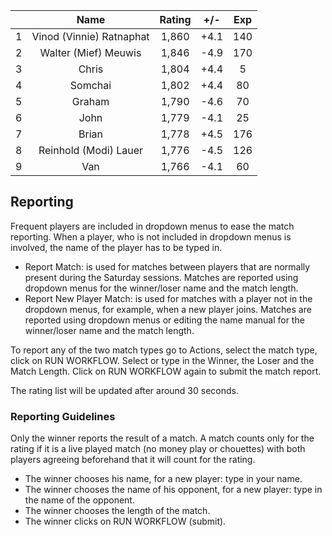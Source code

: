 | |Name|Rating|+/-|Exp|
|-|:--:|:----:|:-:|:-:|
|1|Vinod (Vinnie) Ratnaphat|1,860|+4.1|140|
|2|Walter (Mief) Meuwis|1,846|-4.9|170|
|3|Chris|1,804|+4.4|5|
|4|Somchai|1,802|+4.4|80|
|5|Graham|1,790|-4.6|70|
|6|John|1,779|-4.1|25|
|7|Brian|1,778|+4.5|176|
|8|Reinhold (Modi) Lauer|1,776|-4.5|126|
|9|Van|1,766|-4.1|60|

 

## Reporting

Frequent players are included in dropdown menus to ease the match reporting.
When a player, who is not included in dropdown menus is involved, the name of the player has to be typed in.

- Report Match:  is used for matches between players that are normally present during the Saturday sessions.
Matches are reported using dropdown menus for the winner/loser name and the match length.
- Report New Player Match:  is used for matches with a player not in the dropdown menus, for example, when a new player joins.
Matches are reported using dropdown menus or editing the name manual for the winner/loser name and the match length.

To report any of the two match types go to Actions, select the match type, click on RUN WORKFLOW.
Select or type in the Winner, the Loser and the Match Length.
Click on RUN WORKFLOW again to submit the match report.

The rating list will be updated after around 30 seconds.

### Reporting Guidelines

Only the winner reports the result of a match.
A match counts only for the rating if it is a live played match (no money play or chouettes)
with both players agreeing beforehand that it will count for the rating.

- The winner chooses his name, for a new player: type in your name.
- The winner chooses the name of his opponent, for a new player: type in the name of the opponent.
- The winner chooses the length of the match.
- The winner clicks on RUN WORKFLOW (submit).
